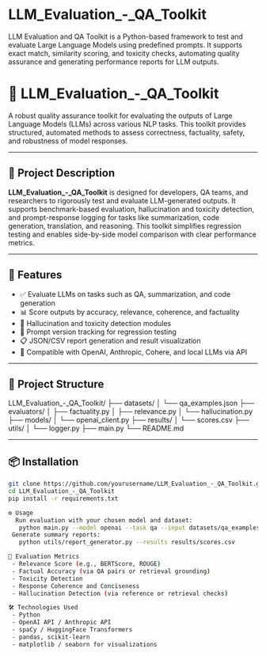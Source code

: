 # LLM_Evaluation_-_QA_Toolkit
LLM Evaluation and QA Toolkit is a Python-based framework to test and evaluate Large Language Models using predefined prompts. It supports exact match, similarity scoring, and toxicity checks, automating quality assurance and generating performance reports for LLM outputs.

# 🧪 LLM_Evaluation_-_QA_Toolkit

A robust quality assurance toolkit for evaluating the outputs of Large Language Models (LLMs) across various NLP tasks. This toolkit provides structured, automated methods to assess correctness, factuality, safety, and robustness of model responses.

---

## 📌 Project Description

**LLM_Evaluation_-_QA_Toolkit** is designed for developers, QA teams, and researchers to rigorously test and evaluate LLM-generated outputs. It supports benchmark-based evaluation, hallucination and toxicity detection, and prompt-response logging for tasks like summarization, code generation, translation, and reasoning. This toolkit simplifies regression testing and enables side-by-side model comparison with clear performance metrics.

---

## 🚀 Features

- ✅ Evaluate LLMs on tasks such as QA, summarization, and code generation
- 📊 Score outputs by accuracy, relevance, coherence, and factuality
- 🧠 Hallucination and toxicity detection modules
- 🔁 Prompt version tracking for regression testing
- 📋 JSON/CSV report generation and result visualization
- 🔌 Compatible with OpenAI, Anthropic, Cohere, and local LLMs via API

---

## 📁 Project Structure

LLM_Evaluation_-_QA_Toolkit/
├── datasets/
│ └── qa_examples.json
├── evaluators/
│ ├── factuality.py
│ ├── relevance.py
│ └── hallucination.py
├── models/
│ └── openai_client.py
├── results/
│ └── scores.csv
├── utils/
│ └── logger.py
├── main.py
└── README.md


---

## 📦 Installation

```bash
git clone https://github.com/yourusername/LLM_Evaluation_-_QA_Toolkit.git
cd LLM_Evaluation_-_QA_Toolkit
pip install -r requirements.txt

⚙️ Usage
  Run evaluation with your chosen model and dataset:
   python main.py --model openai --task qa --input datasets/qa_examples.json
 Generate summary reports:
   python utils/report_generator.py --results results/scores.csv

🧪 Evaluation Metrics
 - Relevance Score (e.g., BERTScore, ROUGE)
 - Factual Accuracy (via QA pairs or retrieval grounding)
 - Toxicity Detection
 - Response Coherence and Conciseness
 - Hallucination Detection (via reference or retrieval checks)

🛠️ Technologies Used
 - Python
 - OpenAI API / Anthropic API
 - spaCy / HuggingFace Transformers
 - pandas, scikit-learn
 - matplotlib / seaborn for visualizations
